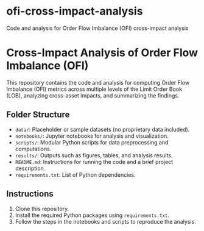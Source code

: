 # ofi-cross-impact-analysis
Code and analysis for Order Flow Imbalance (OFI) cross-impact analysis
# Cross-Impact Analysis of Order Flow Imbalance (OFI)

This repository contains the code and analysis for computing Order Flow Imbalance (OFI) metrics across multiple levels of the Limit Order Book (LOB), analyzing cross-asset impacts, and summarizing the findings. 

## Folder Structure
- `data/`: Placeholder or sample datasets (no proprietary data included).
- `notebooks/`: Jupyter notebooks for analysis and visualization.
- `scripts/`: Modular Python scripts for data preprocessing and computations.
- `results/`: Outputs such as figures, tables, and analysis results.
- `README.md`: Instructions for running the code and a brief project description.
- `requirements.txt`: List of Python dependencies.

## Instructions
1. Clone this repository.
2. Install the required Python packages using `requirements.txt`.
3. Follow the steps in the notebooks and scripts to reproduce the analysis.

